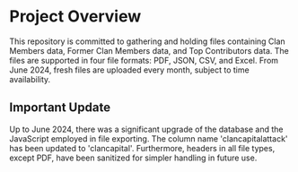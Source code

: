 # Project Overview
This repository is committed to gathering and holding files containing Clan Members data, Former Clan Members data, and Top Contributors data. The files are supported in four file formats: PDF, JSON, CSV, and Excel. From June 2024, fresh files are uploaded every month, subject to time availability.

## Important Update
Up to June 2024, there was a significant upgrade of the database and the JavaScript employed in file exporting. The column name 'clancapitalattack' has been updated to 'clancapital'. Furthermore, headers in all file types, except PDF, have been sanitized for simpler handling in future use.
